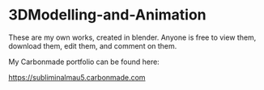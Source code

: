 3DModelling-and-Animation
=========================

These are my own works, created in blender. Anyone is free to view them, download them, edit them, and comment on them.


My Carbonmade portfolio can be found here:

https://subliminalmau5.carbonmade.com

